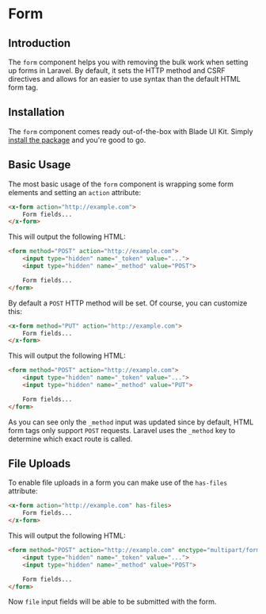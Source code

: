 # Form

## Introduction

The `form` component helps you with removing the bulk work when setting up forms in Laravel. By default, it sets the HTTP method and CSRF directives and allows for an easier to use syntax than the default HTML form tag.

## Installation

The `form` component comes ready out-of-the-box with Blade UI Kit. Simply [install the package](/docs/{{version}}/installation) and you're good to go.

## Basic Usage

The most basic usage of the `form` component is wrapping some form elements and setting an `action` attribute:

```html
<x-form action="http://example.com">
    Form fields...
</x-form>
```

This will output the following HTML:

```html
<form method="POST" action="http://example.com">
    <input type="hidden" name="_token" value="...">
    <input type="hidden" name="_method" value="POST">

    Form fields...
</form>
```

By default a `POST` HTTP method will be set. Of course, you can customize this:

```html
<x-form method="PUT" action="http://example.com">
    Form fields...
</x-form>
```

This will output the following HTML:

```html
<form method="POST" action="http://example.com">
    <input type="hidden" name="_token" value="...">
    <input type="hidden" name="_method" value="PUT">

    Form fields...
</form>
```

As you can see only the `_method` input was updated since by default, HTML form tags only support `POST` requests. Laravel uses the `_method` key to determine which exact route is called.

## File Uploads

To enable file uploads in a form you can make use of the `has-files` attribute:

```html
<x-form action="http://example.com" has-files>
    Form fields...
</x-form>
```

This will output the following HTML:

```html
<form method="POST" action="http://example.com" enctype="multipart/form-data">
    <input type="hidden" name="_token" value="...">
    <input type="hidden" name="_method" value="POST">

    Form fields...
</form>
```

Now `file` input fields will be able to be submitted with the form.
